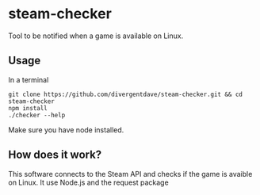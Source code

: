 # steam-checker
Tool to be notified when a game is available on Linux.

## Usage
In a terminal

```
git clone https://github.com/divergentdave/steam-checker.git && cd steam-checker
npm install
./checker --help
```

Make sure you have node installed.

## How does it work?
This software connects to the Steam API and checks if the game is avaible on Linux.
It use Node.js and the request package
